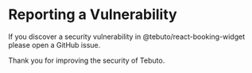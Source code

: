 # Reporting a Vulnerability

If you discover a security vulnerability in @tebuto/react-booking-widget please open a GitHub issue.

Thank you for improving the security of Tebuto.
